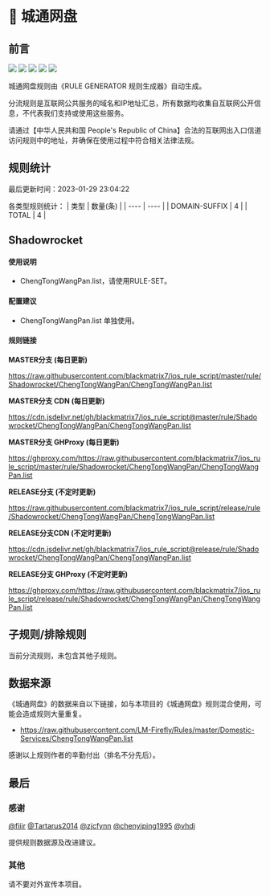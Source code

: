 # 🧸 城通网盘

## 前言

![](https://shields.io/badge/-移除重复规则-ff69b4) ![](https://shields.io/badge/-DOMAIN与DOMAIN--SUFFIX合并-green) ![](https://shields.io/badge/-DOMAIN--SUFFIX间合并-critical) ![](https://shields.io/badge/-DOMAIN--SUFFIX与DOMAIN--KEYWORD合并-blue) ![](https://shields.io/badge/-IP--CIDR(6)合并-blueviolet) 

城通网盘规则由《RULE GENERATOR 规则生成器》自动生成。

分流规则是互联网公共服务的域名和IP地址汇总，所有数据均收集自互联网公开信息，不代表我们支持或使用这些服务。

请通过【中华人民共和国 People's Republic of China】合法的互联网出入口信道访问规则中的地址，并确保在使用过程中符合相关法律法规。

## 规则统计

最后更新时间：2023-01-29 23:04:22

各类型规则统计：
| 类型 | 数量(条)  | 
| ---- | ----  |
| DOMAIN-SUFFIX | 4  | 
| TOTAL | 4  | 


## Shadowrocket 

#### 使用说明
- ChengTongWangPan.list，请使用RULE-SET。

#### 配置建议
- ChengTongWangPan.list 单独使用。

#### 规则链接
**MASTER分支 (每日更新)**

https://raw.githubusercontent.com/blackmatrix7/ios_rule_script/master/rule/Shadowrocket/ChengTongWangPan/ChengTongWangPan.list

**MASTER分支 CDN (每日更新)**

https://cdn.jsdelivr.net/gh/blackmatrix7/ios_rule_script@master/rule/Shadowrocket/ChengTongWangPan/ChengTongWangPan.list

**MASTER分支 GHProxy (每日更新)**

https://ghproxy.com/https://raw.githubusercontent.com/blackmatrix7/ios_rule_script/master/rule/Shadowrocket/ChengTongWangPan/ChengTongWangPan.list

**RELEASE分支 (不定时更新)**

https://raw.githubusercontent.com/blackmatrix7/ios_rule_script/release/rule/Shadowrocket/ChengTongWangPan/ChengTongWangPan.list

**RELEASE分支CDN (不定时更新)**

https://cdn.jsdelivr.net/gh/blackmatrix7/ios_rule_script@release/rule/Shadowrocket/ChengTongWangPan/ChengTongWangPan.list

**RELEASE分支 GHProxy (不定时更新)**

https://ghproxy.com/https://raw.githubusercontent.com/blackmatrix7/ios_rule_script/release/rule/Shadowrocket/ChengTongWangPan/ChengTongWangPan.list

## 子规则/排除规则


当前分流规则，未包含其他子规则。

## 数据来源

《城通网盘》的数据来自以下链接，如与本项目的《城通网盘》规则混合使用，可能会造成规则大量重复。

- https://raw.githubusercontent.com/LM-Firefly/Rules/master/Domestic-Services/ChengTongWangPan.list


感谢以上规则作者的辛勤付出（排名不分先后）。

## 最后

### 感谢

[@fiiir](https://github.com/fiiir) [@Tartarus2014](https://github.com/Tartarus2014) [@zjcfynn](https://github.com/zjcfynn) [@chenyiping1995](https://github.com/chenyiping1995) [@vhdj](https://github.com/vhdj)

提供规则数据源及改进建议。

### 其他

请不要对外宣传本项目。